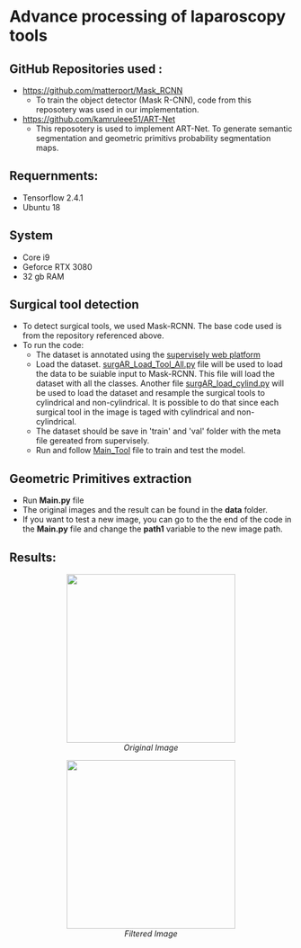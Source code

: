 # Advance processing of laparoscopy tools 
## GitHub Repositories used : 
  - https://github.com/matterport/Mask_RCNN 
    - To train the object detector (Mask R-CNN), code from this reposotery was used in our implementation. 
  - https://github.com/kamruleee51/ART-Net 
    - This reposotery is used to implement ART-Net. To generate semantic segmentation and geometric primitivs probability segmentation maps.
    
## Requernments:
  - Tensorflow 2.4.1 
  - Ubuntu 18 

## System 
  - Core i9
  - Geforce RTX 3080 
  - 32 gb RAM
  
## Surgical tool detection 
  - To detect surgical tools, we used Mask-RCNN. The base code used is from the repository referenced above.  
  - To run the code: 
    - The dataset is annotated using the [supervisely web platform](https://supervise.ly/)
    - Load the dataset. [surgAR_Load_Tool_All.py](https://github.com/MahBadran93/laparoscopic-Tools-Segmentation/blob/main/Mask_RCNN/surgAR_Load_Tool_All.py) file will be used to load the data to be suiable input to Mask-RCNN. This file will load the dataset with all the classes. Another file [surgAR_load_cylind.py](https://github.com/MahBadran93/laparoscopic-Tools-Segmentation/blob/main/Mask_RCNN/surgAR_load_cylind.py) will be used to load the dataset and resample the surgical tools to cylindrical and non-cylindrical. It is possible to do that since each surgical tool in the image is taged with cylindrical and non-cylindrical.
    - The dataset should be save in 'train' and 'val' folder with the meta file gereated from supervisely.     
    - Run and follow [Main_Tool](https://github.com/MahBadran93/laparoscopic-Tools-Segmentation/blob/main/Mask_RCNN/Main_Tool.ipynb) file to train and test the model.     

## Geometric Primitives extraction 

  - Run **Main.py** file 
  - The original images and the result can be found in the **data** folder. 
  - If you want to test a new image, you can go to the the end of the code in the **Main.py** file and change the **path1** variable to the new image path.
  
## Results: 

 <p align="center">
    <img  src = "data/originalImages/original.jpg" width=300> <br>
     <em>Original Image</em>
 </p>
  <p align="center">
    <img  src = "data/homomorpicFilterImages/image_homomorphic2.jpg" width=300> <br>
     <em>Filtered Image</em>
 </p>
